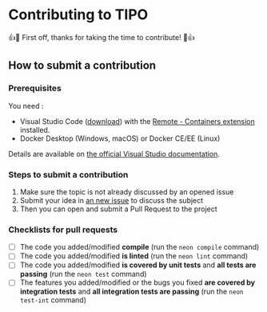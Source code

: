 # Contributing to TIPO

:+1::tada: First off, thanks for taking the time to contribute! :tada::+1:

## How to submit a contribution

### Prerequisites

You need :

- Visual Studio Code ([download](https://code.visualstudio.com/)) with the [Remote - Containers extension](https://marketplace.visualstudio.com/items?itemName=ms-vscode-remote.remote-containers) installed.
- Docker Desktop (Windows, macOS) or Docker CE/EE (Linux)

Details are available on [the official Visual Studio documentation](https://code.visualstudio.com/docs/remote/containers#_getting-started).

### Steps to submit a contribution

1. Make sure the topic is not already discussed by an opened issue
2. Submit your idea in [an new issue](issues/new) to discuss the subject
3. Then you can open and submit a Pull Request to the project

### Checklists for pull requests

- [ ] The code you added/modified **compile** (run the `neon compile` command)
- [ ] The code you added/modified **is linted** (run the `neon lint` command)
- [ ] The code you added/modified **is covered by unit tests** and **all tests are passing** (run the `neon test` command)
- [ ] The features you added/modified or the bugs you fixed **are covered by integration tests** and **all integration tests are passing** (run the `neon test-int` command)
